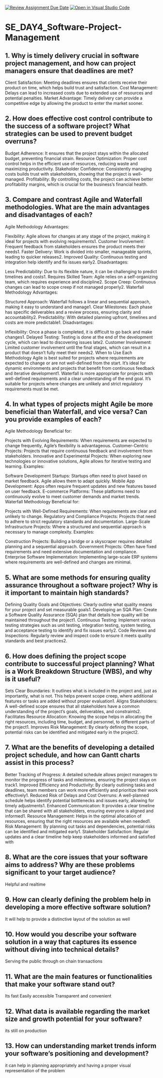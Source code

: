 [![Review Assignment Due Date](https://classroom.github.com/assets/deadline-readme-button-22041afd0340ce965d47ae6ef1cefeee28c7c493a6346c4f15d667ab976d596c.svg)](https://classroom.github.com/a/9pw6JKcu)
[![Open in Visual Studio Code](https://classroom.github.com/assets/open-in-vscode-2e0aaae1b6195c2367325f4f02e2d04e9abb55f0b24a779b69b11b9e10269abc.svg)](https://classroom.github.com/online_ide?assignment_repo_id=15714086&assignment_repo_type=AssignmentRepo)
# SE_DAY4_Software-Project-Management
## 1. Why is timely delivery crucial in software project management, and how can project managers ensure that deadlines are met?

Client Satisfaction: Meeting deadlines ensures that clients receive their product on time, which helps build trust and satisfaction.
Cost Management: Delays can lead to increased costs due to extended use of resources and potential penalties.
Market Advantage: Timely delivery can provide a competitive edge by allowing the product to enter the market sooner.

## 2. How does effective cost control contribute to the success of a software project? What strategies can be used to prevent budget overruns?

Budget Adherence: It ensures that the project stays within the allocated budget, preventing financial strain.
Resource Optimization: Proper cost control helps in the efficient use of resources, reducing waste and maximizing productivity.
Stakeholder Confidence: Consistently managing costs builds trust with stakeholders, showing that the project is well-managed.
Profitability: By controlling costs, the project can achieve better profitability margins, which is crucial for the business’s financial health.

## 3. Compare and contrast Agile and Waterfall methodologies. What are the main advantages and disadvantages of each?

Agile Methodology
Advantages:

Flexibility: Agile allows for changes at any stage of the project, making it ideal for projects with evolving requirements1.
Customer Involvement: Frequent feedback from stakeholders ensures the product meets their needs1.
Faster Delivery: Work is divided into smaller, manageable sprints, leading to quicker releases2.
Improved Quality: Continuous testing and integration help identify and fix issues early2.
Disadvantages:

Less Predictability: Due to its flexible nature, it can be challenging to predict timelines and costs1.
Requires Skilled Team: Agile relies on a self-organizing team, which requires experience and discipline2.
Scope Creep: Continuous changes can lead to scope creep if not managed properly2.
Waterfall Methodology
Advantages:

Structured Approach: Waterfall follows a linear and sequential approach, making it easy to understand and manage1.
Clear Milestones: Each phase has specific deliverables and a review process, ensuring clarity and accountability2.
Predictability: With detailed planning upfront, timelines and costs are more predictable1.
Disadvantages:

Inflexibility: Once a phase is completed, it is difficult to go back and make changes1.
Delayed Testing: Testing is done at the end of the development cycle, which can lead to discovering issues late2.
Customer Involvement: Limited customer involvement until the final stages, which can result in a product that doesn’t fully meet their needs2.
When to Use Each Methodology
Agile is best suited for projects where requirements are expected to change or are not well-defined from the start. It’s ideal for dynamic environments and projects that benefit from continuous feedback and iterative development1.
Waterfall is more appropriate for projects with well-defined requirements and a clear understanding of the end goal. It’s suitable for projects where changes are unlikely and strict regulatory requirements must be met.

## 4. In what types of projects might Agile be more beneficial than Waterfall, and vice versa? Can you provide examples of each?

Agile Methodology
Beneficial for:

Projects with Evolving Requirements: When requirements are expected to change frequently, Agile’s flexibility is advantageous.
Customer-Centric Projects: Projects that require continuous feedback and involvement from stakeholders.
Innovative and Experimental Projects: When exploring new technologies or innovative solutions, Agile allows for iterative testing and learning.
Examples:

Software Development Startups: Startups often need to pivot based on market feedback. Agile allows them to adapt quickly.
Mobile App Development: Apps often require frequent updates and new features based on user feedback.
E-commerce Platforms: These platforms need to continuously evolve to meet customer demands and market trends.
Waterfall Methodology
Beneficial for:

Projects with Well-Defined Requirements: When requirements are clear and unlikely to change.
Regulatory and Compliance Projects: Projects that need to adhere to strict regulatory standards and documentation.
Large-Scale Infrastructure Projects: Where a structured and sequential approach is necessary to manage complexity.
Examples:

Construction Projects: Building a bridge or a skyscraper requires detailed planning and a sequential approach.
Government Projects: Often have fixed requirements and need extensive documentation and compliance.
Enterprise Software Implementation: Implementing large-scale ERP systems where requirements are well-defined and changes are minimal.


## 5. What are some methods for ensuring quality assurance throughout a software project? Why is it important to maintain high standards?

Defining Quality Goals and Objectives: Clearly outline what quality means for your project and set measurable goals1.
Developing an SQA Plan: Create a Software Quality Assurance (SQA) plan that details how quality will be maintained throughout the project1.
Continuous Testing: Implement various testing strategies such as unit testing, integration testing, system testing, and acceptance testing to identify and fix issues early2.
Code Reviews and Inspections: Regularly review and inspect code to ensure it meets quality standards and best practices2.


## 6. How does defining the project scope contribute to successful project planning? What is a Work Breakdown Structure (WBS), and why is it useful?

Sets Clear Boundaries: It outlines what is included in the project and, just as importantly, what is not. This helps prevent scope creep, where additional features or tasks are added without proper evaluation1.
Aligns Stakeholders: A well-defined scope ensures that all stakeholders have a common understanding of the project’s goals, deliverables, and constraints2.
Facilitates Resource Allocation: Knowing the scope helps in allocating the right resources, including time, budget, and personnel, to different parts of the project1.
Improves Risk Management: By clearly defining the scope, potential risks can be identified and mitigated early in the project2.

## 7. What are the benefits of developing a detailed project schedule, and how can Gantt charts assist in this process?

Better Tracking of Progress: A detailed schedule allows project managers to monitor the progress of tasks and milestones, ensuring the project stays on track1.
Improved Efficiency and Productivity: By clearly outlining tasks and deadlines, team members can work more efficiently and prioritize their work effectively1.
Reduced Risk of Delays and Cost Overruns: A well-planned schedule helps identify potential bottlenecks and issues early, allowing for timely adjustments1.
Enhanced Communication: It provides a clear timeline that can be shared with all stakeholders, ensuring everyone is aligned and informed1.
Resource Management: Helps in the optimal allocation of resources, ensuring that the right resources are available when needed1.
Risk Management: By planning out tasks and dependencies, potential risks can be identified and mitigated early1.
Stakeholder Satisfaction: Regular updates and a clear timeline help keep stakeholders informed and satisfied with 


## 8. What are the core issues that your software aims to address? Why are these problems significant to your target audience?
Helpful and realtime

## 9. How can clearly defining the problem help in developing a more effective software solution?
It will help to provide a distinctive layout of the solution as well
## 10. How would you describe your software solution in a way that captures its essence without diving into technical details?
Serving the public through on chain transactions
## 11. What are the main features or functionalities that make your software stand out?
Its fast 
Easily accessible
Transparent and convenient
## 12. What data is available regarding the market size and growth potential for your software?
its still on production
## 13. How can understanding market trends inform your software’s positioning and development?
it can help in planning appropriately and having a proper visual representation of the problem
